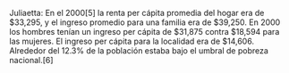 Juliaetta: En el 2000[5]​ la renta per cápita promedia del hogar era de $33,295, y el ingreso promedio para una familia era de $39,250. En 2000 los hombres tenían un ingreso per cápita de $31,875 contra $18,594 para las mujeres. El ingreso per cápita para la localidad era de $14,606. Alrededor del 12.3% de la población estaba bajo el umbral de pobreza nacional.[6]​
